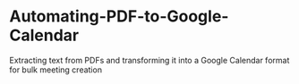 # Automating-PDF-to-Google-Calendar
Extracting text from PDFs and transforming it into a Google Calendar format for bulk meeting creation
